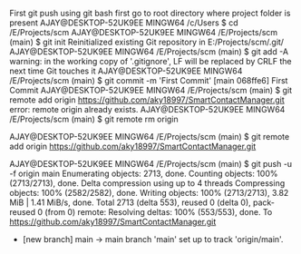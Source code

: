 First git push using git bash
first go to root directory where project folder is present
AJAY@DESKTOP-52UK9EE MINGW64 /c/Users
$ cd /E/Projects/scm
AJAY@DESKTOP-52UK9EE MINGW64 /E/Projects/scm (main)
$ git init
Reinitialized existing Git repository in E:/Projects/scm/.git/
AJAY@DESKTOP-52UK9EE MINGW64 /E/Projects/scm (main)
$ git add -A
warning: in the working copy of '.gitignore', LF will be replaced by CRLF the next time Git touches it
AJAY@DESKTOP-52UK9EE MINGW64 /E/Projects/scm (main)
$ git commit -m 'First Commit'
[main 068ffe6] First Commit
AJAY@DESKTOP-52UK9EE MINGW64 /E/Projects/scm (main)
$ git remote add origin https://github.com/aky18997/SmartContactManager.git
error: remote origin already exists.
AJAY@DESKTOP-52UK9EE MINGW64 /E/Projects/scm (main)
$ git remote rm origin

AJAY@DESKTOP-52UK9EE MINGW64 /E/Projects/scm (main)
$ git remote add origin https://github.com/aky18997/SmartContactManager.git

AJAY@DESKTOP-52UK9EE MINGW64 /E/Projects/scm (main)
$ git push -u -f origin main
Enumerating objects: 2713, done.
Counting objects: 100% (2713/2713), done.
Delta compression using up to 4 threads
Compressing objects: 100% (2582/2582), done.
Writing objects: 100% (2713/2713), 3.82 MiB | 1.41 MiB/s, done.
Total 2713 (delta 553), reused 0 (delta 0), pack-reused 0 (from 0)
remote: Resolving deltas: 100% (553/553), done.
To https://github.com/aky18997/SmartContactManager.git
 * [new branch]      main -> main
branch 'main' set up to track 'origin/main'.



